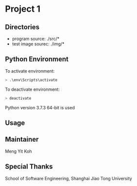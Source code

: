 # Project 1

## Directories

- program source: ./src/*
- test image sourec: ./img/*

## Python Environment

To activate environment:  
```bash
> .\env\Scripts\activate
```

To deactivate environment:  
```bash
> deactivate
```

Python version 3.7.3 64-bit is used  

## Usage  



## Maintainer  

Meng Yit Koh  

## Special Thanks  

School of Software Engineering, Shanghai Jiao Tong University